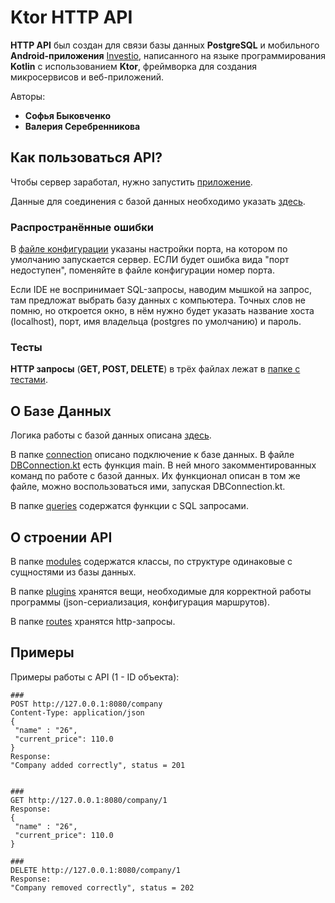 # Ktor HTTP API

**HTTP API** был создан для связи базы данных **PostgreSQL** 
и мобильного **Android-приложения** [Investio](https://github.com/Kezy-Kuroyame/Investio), написанного на языке 
программирования **Kotlin** с использованием **Ktor**, 
фреймворка для создания микросервисов и веб-приложений.

Авторы:
- **Софья Быковченко**
- **Валерия Серебренникова**

## Как пользоваться API?

Чтобы сервер заработал, нужно запустить 
[приложение](src/main/kotlin/com/example/Application.kt).

Данные для соединения с базой данных необходимо указать 
[здесь](src/main/kotlin/com/example/database/connection/DBProperties.kt).

### Распространённые ошибки

В [файле конфигурации](src/main/resources/application.conf) 
указаны настройки порта, на котором по умолчанию запускается 
сервер. ЕСЛИ будет ошибка вида "порт недоступен", поменяйте 
в файле конфигурации номер порта.

Если IDE не воспринимает SQL-запросы, наводим мышкой на запрос,
там предложат выбрать базу данных с компьютера. Точных слов 
не помню, но откроется окно, в нём нужно будет указать 
название хоста (localhost), порт, имя владельца 
(postgres по умолчанию) и пароль.


### Тесты

**HTTP запросы** (**GET, POST, DELETE**) в трёх файлах лежат 
в [папке с тестами](src/test/kotlin). 



## О Базе Данных
Логика работы с базой данных описана 
[здесь](src/main/kotlin/com/example/database).

В папке 
[connection](src/main/kotlin/com/example/database/connection) 
описано подключение к базе данных. 
В файле 
[DBConnection.kt](src/main/kotlin/com/example/database/connection/DBConnection.kt) 
есть функция main. В ней много закомментированных команд 
по работе с базой данных. Их функционал описан в том 
же файле, можно воспользоваться ими, запуская 
DBConnection.kt.

В папке 
[queries](src/main/kotlin/com/example/database/queries) 
содержатся функции с SQL запросами.

## О строении API
В папке 
[modules](src/main/kotlin/com/example/modules) 
содержатся классы, по структуре одинаковые
с сущностями из базы данных.

В папке 
[plugins](src/main/kotlin/com/example/plugins) 
хранятся вещи, необходимые для корректной 
работы программы (json-сериализация, конфигурация 
маршрутов).

В папке 
[routes](src/main/kotlin/com/example/routes) 
хранятся http-запросы.

## Примеры
Примеры работы с API (1 - ID объекта):
 ```
###
POST http://127.0.0.1:8080/company
Content-Type: application/json
{
  "name" : "26",
  "current_price": 110.0
}
Response:
"Company added correctly", status = 201


###
GET http://127.0.0.1:8080/company/1
Response:
{
  "name" : "26",
  "current_price": 110.0
}

###
DELETE http://127.0.0.1:8080/company/1
Response:
"Company removed correctly", status = 202
 ```

